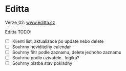 # Editta


Verze_02: www.editta.cz

Editta TODO:

-[ ]	Klienti list, aktualizace po update nebo delete
-[ ]	Souhrny neviditelny calendar
-[ ]	Souhrny filtr podle zaznamu, delete jednoho zaznamu
-[ ]	Souhrnu podle uzivatele.. logika?
-[ ]	Souhrny platba stav pokladny
